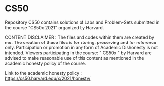 # CS50
Repository CS50 contains solutions of Labs and Problem-Sets submitted in the course "CS50x 2021" organized by Harvard.

CONTENT DISCLAIMER : 
The files and codes within them are created by me. The creation of these files is for storing, preserving and for reference only. Participation or promotion in any form of Academic Dishonesty is not intended.
Viewers participating in the course: " CS50x " by Harvard are advised to make reasonable use of this content as mentioned in the academic honesty policy of the course.

Link to the academic honesty policy :
https://cs50.harvard.edu/x/2021/honesty/
